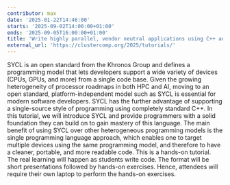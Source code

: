 ```yaml
---
contributor: max
date: '2025-01-22T14:46:00'
starts: '2025-09-02T14:00:00+01:00'
ends: '2025-09-05T16:00:00+01:00'
title: 'Write highly parallel, vendor neutral applications using C++ and SYCL'
external_url: 'https://clustercomp.org/2025/tutorials/'
---
```


SYCL is an open standard from the Khronos Group and defines a programming model that lets
developers support a wide variety of devices (CPUs, GPUs, and more) from a single code base.
Given the growing heterogeneity of processor roadmaps in both HPC and AI, moving to an open standard,
platform-independent model such as SYCL is essential for modern software developers. SYCL
has the further advantage of supporting a single-source style of programming using completely
standard C++. In this tutorial, we will introduce SYCL and provide programmers with a solid
foundation they can build on to gain mastery of this language. The main benefit of using SYCL
over other heterogeneous programming models is the single programming language approach, which
enables one to target multiple devices using the same programming model, and therefore to have a
cleaner, portable, and more readable code. This is a hands-on tutorial. The real learning will
happen as students write code. The format will be short presentations followed by hands-on exercises. 
Hence, attendees will require their own laptop to perform the hands-on exercises.
